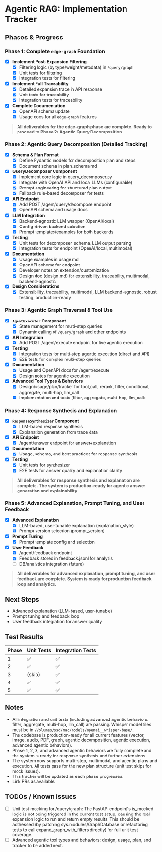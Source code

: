 # Agentic RAG: Implementation Tracker

## Phases & Progress

### Phase 1: Complete `edge-graph` Foundation
- [x] **Implement Post-Expansion Filtering**
  - [x] Filtering logic (by type/weight/metadata) in `/query/graph`
  - [x] Unit tests for filtering
  - [x] Integration tests for filtering
- [x] **Implement Full Traceability**
  - [x] Detailed expansion trace in API response
  - [x] Unit tests for traceability
  - [x] Integration tests for traceability
- [x] **Complete Documentation**
  - [x] OpenAPI schema update
  - [x] Usage docs for all `edge-graph` features

> **All deliverables for the edge-graph phase are complete. Ready to proceed to Phase 2: Agentic Query Decomposition.**

### Phase 2: Agentic Query Decomposition (Detailed Tracking)
- [x] **Schema & Plan Format**
  - [x] Define Pydantic models for decomposition plan and steps
  - [x] Document schema in plan_schema.md
- [x] **QueryDecomposer Component**
  - [x] Implement core logic in query_decomposer.py
  - [x] Integrate with OpenAI API and local LLMs (configurable)
  - [x] Prompt engineering for structured plan output
  - [x] Fallback rule-based decomposer for tests
- [x] **API Endpoint**
  - [x] Add POST /agent/query/decompose endpoint
  - [x] OpenAPI schema and usage docs
- [x] **LLM Integration**
  - [x] Backend-agnostic LLM wrapper (OpenAI/local)
  - [x] Config-driven backend selection
  - [x] Prompt templates/examples for both backends
- [x] **Testing**
  - [x] Unit tests for decomposer, schema, LLM output parsing
  - [x] Integration tests for endpoint (OpenAI/local, multimodal)
- [x] **Documentation**
  - [x] Usage examples in usage.md
  - [x] OpenAPI schema for endpoint
  - [x] Developer notes on extension/customization
  - [x] Design doc (design.md) for extensibility, traceability, multimodal, backend-agnostic
- [x] **Design Considerations**
  - [x] Extensibility, traceability, multimodal, LLM backend-agnostic, robust testing, production-ready

### Phase 3: Agentic Graph Traversal & Tool Use
- [x] **`AgentExecutor` Component**
  - [x] State management for multi-step queries
  - [x] Dynamic calling of `/query/graph` and other endpoints
- [x] **API Integration**
  - [x] Add POST /agent/execute endpoint for live agentic execution
- [x] **Testing**
  - [x] Integration tests for multi-step agentic execution (direct and API)
  - [x] E2E tests for complex multi-step queries
- [x] **Documentation**
  - [x] Usage and OpenAPI docs for /agent/execute
  - [x] Design notes for agentic execution
- [x] **Advanced Tool Types & Behaviors**
  - [x] Design/usage/plan/tracker for tool_call, rerank, filter, conditional, aggregate, multi-hop, llm_call
  - [x] Implementation and tests (filter, aggregate, multi-hop, llm_call)

### Phase 4: Response Synthesis and Explanation
- [x] **`ResponseSynthesizer` Component**
  - [x] LLM-based response synthesis
  - [x] Explanation generation from trace data
- [x] **API Endpoint**
  - [x] /agent/answer endpoint for answer+explanation
- [x] **Documentation**
  - [x] Usage, schema, and best practices for response synthesis
- [x] **Testing**
  - [x] Unit tests for synthesizer
  - [x] E2E tests for answer quality and explanation clarity

> **All deliverables for response synthesis and explanation are complete. The system is production-ready for agentic answer generation and explainability.**

### Phase 5: Advanced Explanation, Prompt Tuning, and User Feedback
- [x] **Advanced Explanation**
  - [x] LLM-based, user-tunable explanation (explanation_style)
  - [x] Prompt version selection (prompt_version)
- [x] **Prompt Tuning**
  - [x] Prompt template config and selection
- [x] **User Feedback**
  - [x] /agent/feedback endpoint
  - [x] Feedback stored in feedback.jsonl for analysis
  - [ ] DB/analytics integration (future)

> **All deliverables for advanced explanation, prompt tuning, and user feedback are complete. System is ready for production feedback loop and analytics.**

## Next Steps
- Advanced explanation (LLM-based, user-tunable)
- Prompt tuning and feedback loop
- User feedback integration for answer quality

## Test Results
| Phase | Unit Tests | Integration Tests |
|-------|------------|-------------------|
| 1     |    ✅      |        ✅         |
| 2     |    ✅      |        ✅         |
| 3     |   (skip)   |        ✅         |
| 4     |    ✅      |        ✅         |
| 5     |    ✅      |        ✅         |

## Notes
- All integration and unit tests (including advanced agentic behaviors: filter, aggregate, multi-hop, llm_call) are passing. Whisper model files must be in `/Volumes/ssd/mac/models/openai__whisper-base/`.
- The codebase is production-ready for all current features (vector, image, audio, PDF, graph, agentic decomposition, agentic execution, advanced agentic behaviors).
- Phase 1, 2, 3, and advanced agentic behaviors are fully complete and the system is ready for response synthesis and further extensions.
- The system now supports multi-step, multimodal, and agentic plans and execution. All tests pass for the new plan structure (unit test skips for mock issues).
- This tracker will be updated as each phase progresses.
- Link PRs as available.

## TODOs / Known Issues
- [ ] Unit test mocking for /query/graph: The FastAPI endpoint's is_mocked logic is not being triggered in the current test setup, causing the real expansion logic to run and return empty results. This should be addressed (by patching sys.modules/GraphDatabase or refactoring tests to call expand_graph_with_filters directly) for full unit test coverage. 
- [ ] Advanced agentic tool types and behaviors: design, usage, plan, and tracker to be added next. 